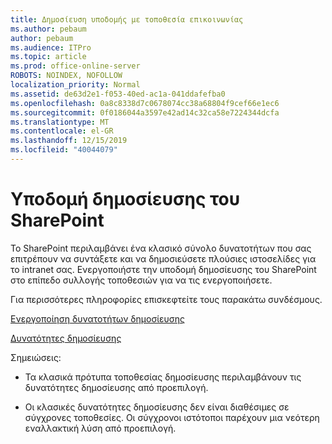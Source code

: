 ```yaml
---
title: Δημοσίευση υποδομής με τοποθεσία επικοινωνίας
ms.author: pebaum
author: pebaum
ms.audience: ITPro
ms.topic: article
ms.prod: office-online-server
ROBOTS: NOINDEX, NOFOLLOW
localization_priority: Normal
ms.assetid: de63d2e1-f053-40ed-ac1a-041ddafefba0
ms.openlocfilehash: 0a8c8338d7c0678074cc38a68804f9cef66e1ec6
ms.sourcegitcommit: 0f0186044a3597e42ad14c32ca58e7224344dcfa
ms.translationtype: MT
ms.contentlocale: el-GR
ms.lasthandoff: 12/15/2019
ms.locfileid: "40044079"
---
```

# <a name="sharepoint-publishing-infrastructure"></a>Υποδομή δημοσίευσης του SharePoint


Το SharePoint περιλαμβάνει ένα κλασικό σύνολο δυνατοτήτων που σας επιτρέπουν να συντάξετε και να δημοσιεύσετε πλούσιες ιστοσελίδες για το intranet σας. Ενεργοποιήστε την υποδομή δημοσίευσης του SharePoint στο επίπεδο συλλογής τοποθεσιών για να τις ενεργοποιήσετε.

Για περισσότερες πληροφορίες επισκεφτείτε τους παρακάτω συνδέσμους.

[Ενεργοποίηση δυνατοτήτων δημοσίευσης](https://support.office.com/article/Enable-publishing-features-479677A6-8B33-4AC7-907D-071C1C7E4518)

[Δυνατότητες δημοσίευσης](https://support.office.com/article/Features-enabled-in-a-SharePoint-Online-publishing-site-3AB3810C-3C2C-4361-9D0E-0CBE666EA0B0?wt.mc_id=O365_Portal_MMaven#__toc336865553)

Σημειώσεις:

- Τα κλασικά πρότυπα τοποθεσίας δημοσίευσης περιλαμβάνουν τις δυνατότητες δημοσίευσης από προεπιλογή.

- Οι κλασικές δυνατότητες δημοσίευσης δεν είναι διαθέσιμες σε σύγχρονες τοποθεσίες. Οι σύγχρονοι ιστότοποι παρέχουν μια νεότερη εναλλακτική λύση από προεπιλογή.

